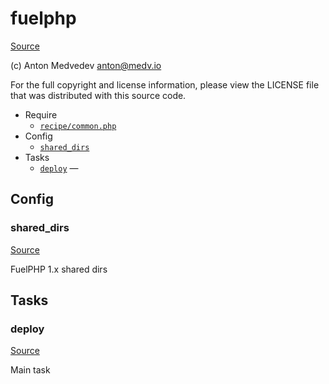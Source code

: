 <!-- DO NOT EDIT THIS FILE! -->
<!-- Instead edit recipe/fuelphp.php -->
<!-- Then run bin/docgen -->

# fuelphp

[Source](/recipe/fuelphp.php)

(c) Anton Medvedev <anton@medv.io>

For the full copyright and license information, please view the LICENSE
file that was distributed with this source code.


* Require
  * [`recipe/common.php`](/recipe/common.php)
* Config
  * [`shared_dirs`](#shared_dirs)
* Tasks
  * [`deploy`](#deploy) — 

## Config
### shared_dirs
[Source](/recipe/fuelphp.php#L13)

FuelPHP 1.x shared dirs


## Tasks
### deploy
[Source](/recipe/fuelphp.php#L20)



Main task

